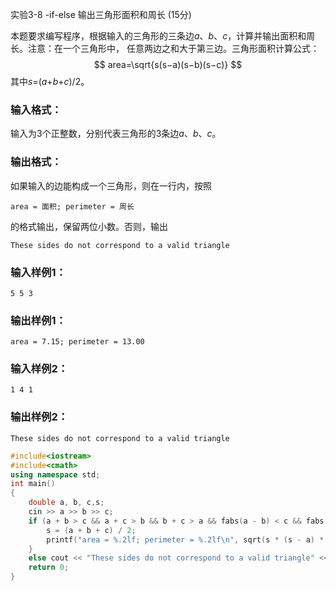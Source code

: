 实验3-8 -if-else 输出三角形面积和周长 (15分)

本题要求编写程序，根据输入的三角形的三条边*a*、*b*、*c*，计算并输出面积和周长。注意：在一个三角形中， 任意两边之和大于第三边。三角形面积计算公式：
$$
area=\sqrt{s(s−a)(s−b)(s−c)}
$$
其中*s*=(*a*+*b*+*c*)/2。

### 输入格式：

输入为3个正整数，分别代表三角形的3条边*a*、*b*、*c*。

### 输出格式：

如果输入的边能构成一个三角形，则在一行内，按照

```
area = 面积; perimeter = 周长
```

的格式输出，保留两位小数。否则，输出

```
These sides do not correspond to a valid triangle
```

### 输入样例1：

```in
5 5 3
```

### 输出样例1：

```out
area = 7.15; perimeter = 13.00
```

### 输入样例2：

```
1 4 1
```

### 输出样例2：

```
These sides do not correspond to a valid triangle
```



```c++
#include<iostream>
#include<cmath>
using namespace std;
int main()
{
	double a, b, c,s;
	cin >> a >> b >> c;
	if (a + b > c && a + c > b && b + c > a && fabs(a - b) < c && fabs(a - c) < b && fabs(b - c) < a) {
		s = (a + b + c) / 2;
		printf("area = %.2lf; perimeter = %.2lf\n", sqrt(s * (s - a) * (s - b) * (s - c)), a + b + c);
	}
	else cout << "These sides do not correspond to a valid triangle" << endl;
	return 0;
}
```

